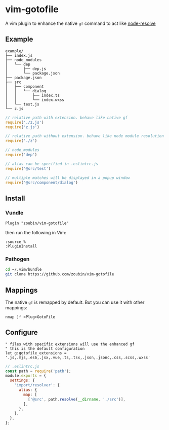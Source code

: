 # vim-gotofile
A vim plugin to enhance the native `gf` command to act like [node-resolve](https://github.com/browserify/resolve)

## Example

```
example/
├── index.js
├── node_modules
│   └── dep
│       ├── dep.js
│       └── package.json
├── package.json
├── src
│   ├── component
│   │   └── dialog
│   │       ├── index.ts
│   │       └── index.wxss
│   └── test.js
└── z.js

```

```js
// relative path with extension. behave like native gf
require('./z.js')
require('z.js')

// relative path without extension. behave like node module resolution
require('./z')

// node_modules
require('dep')

// alias can be specified in .eslintrc.js
require('@src/test')

// multiple matches will be displayed in a popup window
require('@src/component/dialog')

```

## Install

### Vundle
```vim
Plugin "zoubin/vim-gotofile"

```

then run the following in Vim:

```vim
:source %
:PluginInstall

```

### Pathogen
```bash
cd ~/.vim/bundle
git clone https://github.com/zoubin/vim-gotofile

```

## Mappings
The native `gf` is remapped by default. But you can use it with other mappings:

```vim
nmap ]f <Plug>GotoFile

```

## Configure

```vim
" files with specific extensions will use the enhanced gf
" this is the default configuration
let g:gotofile_extensions = '.js,.mjs,.es6,.jsx,.vue,.ts,.tsx,.json,.jsonc,.css,.scss,.wxss'

```

```js
// .eslintrc.js
const path = require('path');
module.exports = {
  settings: {
    'import/resolver': {
      alias: {
        map: [
          ['@src', path.resolve(__dirname, './src')],
        ],
      },
    },
  },
};

```

